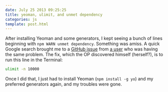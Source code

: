 ```yaml
---
date: July 25 2013 09:25:25
title: yeoman, ulimit, and unmet dependency
categories: js
template: post.html
---
```


After installing Yeoman and some generators, I kept seeing a bunch of lines beginning with `npm WARN unmet dependency`. Something was amiss. A quick Google search brought me to a [GitHub issue](https://github.com/yeoman/yeoman/issues/1096) from [a user](https://github.com/linhmtran168) who was having the same problem. The fix, which the OP discovered himself (herself?), is to run this line in the Terminal:

```bash
ulimit -n 10000
```

Once I did that, I just had to install Yeoman (`npm install -g yo`) and my preferred generators again, and my troubles were gone.
